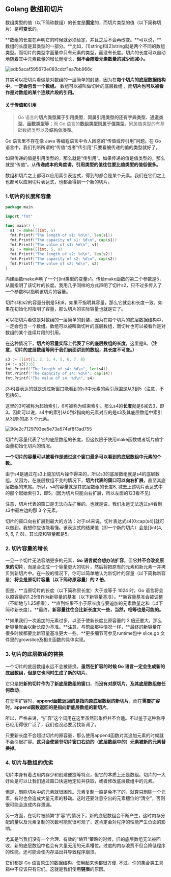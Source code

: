 ## Golang 数组和切片

数组类型的值（以下简称数组）的长度是**固定**的，而切片类型的值（以下简称切片）是**可变长**的。 

**数组的长度在声明它的时候就必须给定，并且之后不会再改变。**可以说，**数组的长度是其类型的一部分。**比如，[1]string和[2]string就是两个不同的数组类型。而切片的类型字面量中只有元素的类型，而没有长度。切片的长度可以自动地随着其中元素数量的增长而增长，**但不会随着元素数量的减少而减小。**

![edb5acaf595673e083cdcf1ea7bb966c](https://static001.geekbang.org/resource/image/ed/6c/edb5acaf595673e083cdcf1ea7bb966c.png)

其实可以把切片看做是对数组的一层简单的封装，因为在**每个切片的底层数据结构中，一定会包含一个数组。** 数组可以被叫做切片的底层数组 ，而**切片也可以被看作是对数组的某个连续片段的引用。**

#### 关于传值和引用

> Go 语言的**切片类型属于引用类型**，**同属引用类型的还有字典类型、通道类型、函数类型等**；而 Go 语言的**数组类型则属于值类型**，同属值类型的有基础数据类型以及**结构体类型**。

Go 语言里不存在像 Java 等编程语言中令人困惑的“传值或传引用”问题。在 Go 语言中，我们判断所谓的“传值”或者“传引用”只要看被传递的值的类型就好了。

如果传递的值是引用类型的，那么就是“传引用”。如果传递的值是值类型的，那么就是“传值”。从**传递成本的角度讲，引用类型的值往往要比值类型的值低很多。**

数组和切片之上都可以应用索引表达式，得到的都会是某个元素。我们在它们之上也都可以应用切片表达式，也都会得到一个新的切片。

### 1.切片的长度和容量

```go
package main

import "fmt"

func main() {
  s1 := make([]int, 5)
  fmt.Printf("The length of s1: %d\n", len(s1)) 
  fmt.Printf("The capacity of s1: %d\n", cap(s1)) 
  fmt.Printf("The value of s1: %d\n", s1) 
  s2 := make([]int, 5, 8)
  fmt.Printf("The length of s2: %d\n", len(s2))
  fmt.Printf("The capacity of s2: %d\n", cap(s2))
  fmt.Printf("The value of s2: %d\n", s2)
}
```

内建函数make声明了一个[]int类型的变量s1。传给make函数的第二个参数是5，从而指明了该切片的长度。我用几乎同样的方式声明了切片s2，只不过多传入了一个参数8以指明该切片的容量。

切片s1和s2的容量分别是5和8，如果不指明其容量，那么它就会和长度一致。如果在初始化时指明了容量，那么切片的实际容量也就是它了。

可以把切片看做是对数组的一层简单的封装，因为在每个切片的底层数据结构中，一定会包含一个数组。数组可以被叫做切片的底层数组，而切片也可以被看作是对数组的某个连续片段的引用。

在这种情况下，**切片的容量实际上代表了它的底层数组的长度**，这里是8。**（注意，切片的底层数组等同于我们前面讲到的数组，其长度不可变。）**

```go
s3 := []int{1, 2, 3, 4, 5, 6, 7, 8}
s4 := s3[3:6]
fmt.Printf("The length of s4: %d\n", len(s4))
fmt.Printf("The capacity of s4: %d\n", cap(s4))
fmt.Printf("The value of s4: %d\n", s4)
```

[3:6]要表达的就是透过新窗口能看到的s3中元素的索引范围是从3到5（注意，不包括6）。

这里的3可被称为起始索引，6可被称为结束索引。那么s4的**长度**就是6减去3，即3。因此可以说，s4中的索引从0到2指向的元素对应的是s3及其底层数组中索引从3到5的那 3 个元素。

![96e2c7129793ee5e73a574ef8f3ad755](https://static001.geekbang.org/resource/image/96/55/96e2c7129793ee5e73a574ef8f3ad755.png)

切片的容量代表了它的底层数组的长度，但这仅限于使用make函数或者切片值字面量初始化切片的情况。

**一个切片的容量可以被看作是透过这个窗口最多可以看到的底层数组中元素的个数。**

由于s4是通过在s3上施加切片操作得来的，所以s3的底层数组就是s4的底层数组。又因为，在底层数组不变的情况下，**切片代表的窗口可以向右扩展**，直至其底层数组的末尾。所以，s4的容量就是其底层数组的长度8, 减去上述切片表达式中的那个起始索引3，即5。(因为切片只能向右扩展，所以左面的123看不见)

注意，切片代表的窗口是无法向左扩展的。也就是说，我们永远无法透过s4看到s3中最左边的那 3 个元素。

切片的窗口向右扩展到最大的方法：对于s4来说，切片表达式s4[0:cap(s4)]就可以做到。我想你应该能看懂。该表达式的结果值（即一个新的切片）会是[]int{4, 5, 6, 7, 8}，其长度和容量都是5。

### 2. 切片容量的增长

一旦一个切片无法容纳更多的元素，**Go 语言就会想办法扩容**。但**它并不会改变原来的切片**，而是会生成一个容量更大的切片，然后将把原有的元素和新元素一并拷贝到新切片中。在一般的情况下，你可以简单地认为新切片的容量（以下简称新容量）**将会是原切片容量（以下简称原容量）的 2 倍**。

但是，**当原切片的长度（以下简称原长度）大于或等于 1024 时，Go 语言将会以原容量的1.25倍作为新容量的基准（以下新容量基准）。**新容量基准会被调整（不断地与1.25相乘），**直到结果不小于原长度与要追加的元素数量之和（以下简称新长度）。**最终，**新容量往往会比新长度大一些，当然，相等也是可能的。**

**如果我们一次追加的元素过多，以至于使新长度比原容量的 2 倍还要大，那么新容量就会以新长度为基准。**注意，与前面那种情况一样，**最终的新容量在很多时候都要比新容量基准更大一些。**更多细节可参见runtime包中 slice.go 文件里的growslice及相关函数的具体实现。



### 3. 切片的底层数组的替换

一个切片的底层数组永远不会被替换。**虽然在扩容的时候 Go 语言一定会生成新的底层数组，但是它也同时生成了新的切片**。

它只是把**新的切片作为了新底层数组的窗口**，而**没有对原切片，及其底层数组做任何改动**。

在无需扩容时，**append函数返回的是指向原底层数组的新切片**，而在**需要扩容时，append函数返回的是指向新底层数组的新切片**。

所以，严格来讲，“扩容”这个词用在这里虽然形象但并不合适。不过鉴于这种称呼已经用得很广泛了，我们也没必要另找新词了。

只要新长度不会超过切片的原容量，那么使用append函数对其追加元素的时候就不会引起扩容。**这只会使紧邻切片窗口右边的（底层数组中的）元素被新的元素替换掉**。



### 4. 切片与数组的优劣

切片本身有着占用内存少和创建便捷等特点，但它的本质上还是数组。切片的一大好处是可以让我们通过窗口快速地定位并获取，或者修改底层数组中的元素。

但是，删除切片中的元素就很困难。元素复制一般是免不了的，就算只删除一个元素，有时也会造成大量元素的移动。这时还要注意空出的元素槽位的“清空”，否则很可能会造成内存泄漏。

另一方面，在切片被频繁“扩容”的情况下，新的底层数组会不断产生，这时内存分配的量以及元素复制的次数可能就很可观了，这肯定会对程序的性能产生负面的影响。

尤其是当我们没有一个合理、有效的”缩容“策略的时候，旧的底层数组无法被回收，新的底层数组中也会有大量无用的元素槽位。过度的内存浪费不但会降低程序的性能，还可能会使内存溢出并导致程序崩溃。

它们都是 Go 语言原生的数据结构，使用起来也都很方便. 不过，你的集合类工具箱中不应该只有它们。这就是我们使用**链表**的原因。